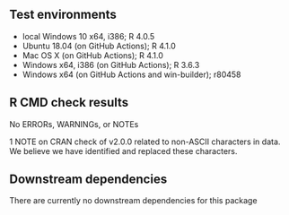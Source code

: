 ## Test environments
* local Windows 10 x64, i386; R 4.0.5
* Ubuntu 18.04 (on GitHub Actions); R 4.1.0
* Mac OS X (on GitHub Actions); R 4.1.0
* Windows x64, i386 (on GitHub Actions); R 3.6.3
* Windows x64 (on GitHub Actions and win-builder); r80458

## R CMD check results
No ERRORs, WARNINGs, or NOTEs

1 NOTE on CRAN check of v2.0.0 related to non-ASCII characters in data. We believe we have identified and replaced these characters.

## Downstream dependencies
There are currently no downstream dependencies for this package
